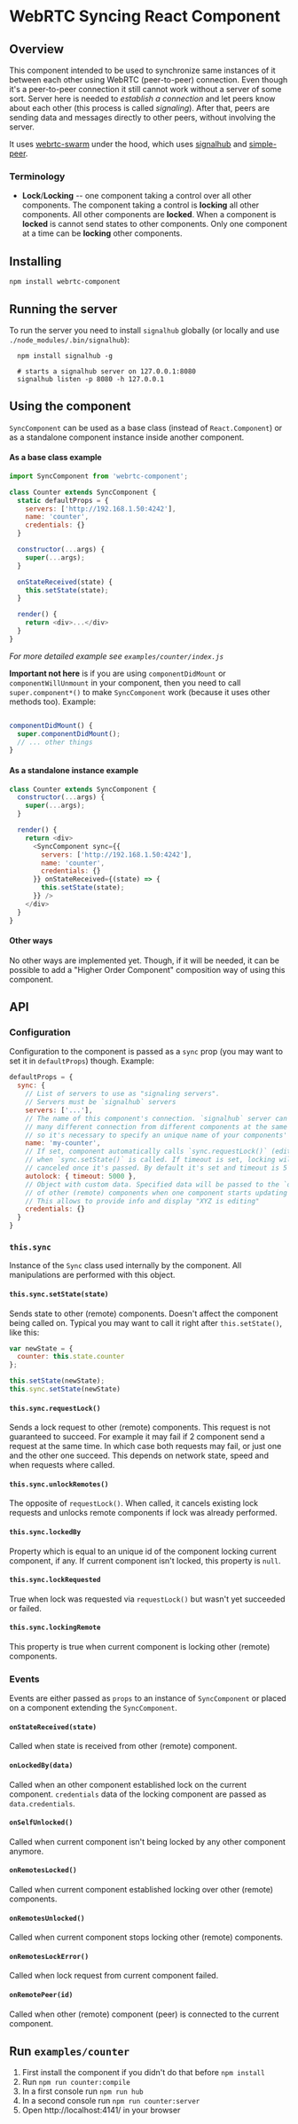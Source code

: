 # WebRTC Syncing React Component

## Overview

This component intended to be used to synchronize same instances of it between each other using WebRTC (peer-to-peer) connection. Even though it's a peer-to-peer connection it still cannot work without a server of some sort. Server here is needed to _establish a connection_ and let peers know about each other (this process is called _signaling_). After that, peers are sending data and messages directly to other peers, without involving the server.

It uses [webrtc-swarm](https://github.com/mafintosh/webrtc-swarm) under the hood, which uses [signalhub](https://github.com/mafintosh/signalhub) and [simple-peer](https://github.com/feross/simple-peer).

### Terminology

* **Lock**/**Locking** -- one component taking a control over all other components. The component taking a control is **locking** all other components. All other components are **locked**. When a component is **locked** is cannot send states to other components. Only one component at a time can be **locking** other components.

## Installing

```
npm install webrtc-component
```

## Running the server

To run the server you need to install `signalhub` globally (or locally and use `./node_modules/.bin/signalhub`):

```
  npm install signalhub -g

  # starts a signalhub server on 127.0.0.1:8080
  signalhub listen -p 8080 -h 127.0.0.1
```

## Using the component

`SyncComponent` can be used as a base class (instead of `React.Component`) or as a standalone component instance inside another component.

#### As a base class example

```js
import SyncComponent from 'webrtc-component';

class Counter extends SyncComponent {
  static defaultProps = {
    servers: ['http://192.168.1.50:4242'],
    name: 'counter',
    credentials: {}
  }

  constructor(...args) {
    super(...args);
  }

  onStateReceived(state) {
    this.setState(state);
  }

  render() {
    return <div>...</div>
  }
}
```

_For more detailed example see `examples/counter/index.js`_

**Important not here** is if you are using `componentDidMount` or `componentWillUnmount` in your component, then you need to call `super.component*()` to make `SyncComponent` work (because it uses other methods too). Example:

```js

componentDidMount() {
  super.componentDidMount();
  // ... other things
}

```

#### As a standalone instance example

```js
class Counter extends SyncComponent {
  constructor(...args) {
    super(...args);
  }

  render() {
    return <div>
      <SyncComponent sync={{
        servers: ['http://192.168.1.50:4242'],
        name: 'counter',
        credentials: {}
      }} onStateReceived={(state) => {
        this.setState(state);
      }} />
    </div>
  }
}
```

#### Other ways

No other ways are implemented yet. Though, if it will be needed, it can be possible to add a "Higher Order Component" composition way of using this component.

## API

### Configuration

Configuration to the component is passed as a `sync` prop (you may want to set it in `defaultProps`) though. Example:

```js
defaultProps = {
  sync: {
    // List of servers to use as "signaling servers".
    // Servers must be `signalhub` servers
    servers: ['...'],
    // The name of this component's connection. `signalhub` server can handle
    // many different connection from different components at the same time,
    // so it's necessary to specify an unique name of your components' connection.
    name: 'my-counter',
    // If set, component automatically calls `sync.requestLock()` (editing mode)
    // when `sync.setState()` is called. If timeout is set, locking will be
    // canceled once it's passed. By default it's set and timeout is 5 seconds
    autolock: { timeout: 5000 },
    // Object with custom data. Specified data will be passed to the `onLockedBy` event
    // of other (remote) components when one component starts updating its state.
    // This allows to provide info and display "XYZ is editing"
    credentials: {}
  }
}
```

### `this.sync`

Instance of the `Sync` class used internally by the component. All manipulations are performed with this object.

#### `this.sync.setState(state)`

Sends state to other (remote) components. Doesn't affect the component being called on.
Typical you may want to call it right after `this.setState()`, like this:

```js
var newState = {
  counter: this.state.counter
};

this.setState(newState);
this.sync.setState(newState)
```

#### `this.sync.requestLock()`

Sends a lock request to other (remote) components. This request is not guaranteed to succeed. For example it may fail if 2 component send a request at the same time. In which case both requests may fail, or just one and the other one succeed. This depends on network state, speed and when requests where called.

#### `this.sync.unlockRemotes()`

The opposite of `requestLock()`. When called, it cancels existing lock requests and unlocks remote components if lock was already performed.

#### `this.sync.lockedBy`

Property which is equal to an unique id of the component locking current component, if any. If current component isn't locked, this property is `null`.

#### `this.sync.lockRequested`

True when lock was requested via `requestLock()` but wasn't yet succeeded or failed.

#### `this.sync.lockingRemote`

This property is true when current component is locking other (remote) components.


### Events

Events are either passed as `props` to an instance of `SyncComponent` or placed on a component extending the `SyncComponent`.

#### `onStateReceived(state)`

Called when state is received from other (remote) component.

#### `onLockedBy(data)`

Called when an other component established lock on the current component. `credentials` data of the locking component are passed as `data.credentials`.

#### `onSelfUnlocked()`

Called when current component isn't being locked by any other component anymore.

#### `onRemotesLocked()`

Called when current component established locking over other (remote) components.

#### `onRemotesUnlocked()`

Called when current component stops locking other (remote) components.

#### `onRemotesLockError()`

Called when lock request from current component failed.

#### `onRemotePeer(id)`

Called when other (remote) component (peer) is connected to the current component.

## Run `examples/counter`

1. First install the component if you didn't do that before `npm install`
2. Run `npm run counter:compile`
3. In a first console run `npm run hub`
4. In a second console run `npm run counter:server`
5. Open http://localhost:4141/ in your browser
